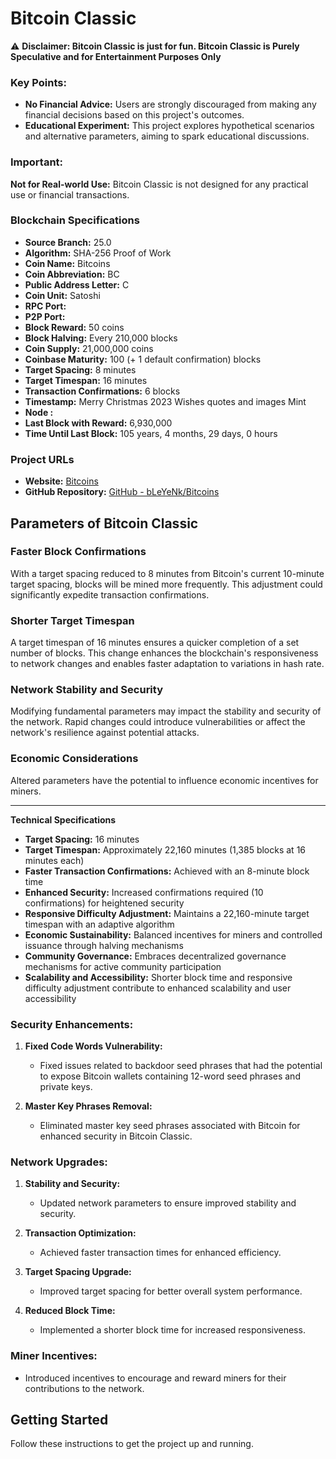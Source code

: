 # Bitcoin Classic

⚠️ **Disclaimer: Bitcoin Classic is just for fun. Bitcoin Classic is Purely Speculative and for Entertainment Purposes Only**

### Key Points:

-  **No Financial Advice:** Users are strongly discouraged from making any financial decisions based on this project's outcomes.
-  **Educational Experiment:** This project explores hypothetical scenarios and alternative parameters, aiming to spark educational discussions.

### Important:

**Not for Real-world Use:** Bitcoin Classic is not designed for any practical use or financial transactions.

### Blockchain Specifications

- **Source Branch:** 25.0
- **Algorithm:** SHA-256 Proof of Work
- **Coin Name:** Bitcoins
- **Coin Abbreviation:** BC
- **Public Address Letter:** C
- **Coin Unit:** Satoshi
- **RPC Port:** 
- **P2P Port:** 
- **Block Reward:** 50 coins
- **Block Halving:** Every 210,000 blocks
- **Coin Supply:** 21,000,000 coins
- **Coinbase Maturity:** 100 (+ 1 default confirmation) blocks
- **Target Spacing:** 8 minutes
- **Target Timespan:** 16 minutes
- **Transaction Confirmations:** 6 blocks
- **Timestamp:** Merry Christmas 2023 Wishes quotes and images Mint
- **Node :** 
- **Last Block with Reward:** 6,930,000
- **Time Until Last Block:** 105 years, 4 months, 29 days, 0 hours

### Project URLs

- **Website:** [Bitcoins](https://bleyenk.github.io/Bitcoins/)
- **GitHub Repository:** [GitHub - bLeYeNk/Bitcoins](https://github.com/bLeYeNk/Bitcoins)

## Parameters of Bitcoin Classic

### Faster Block Confirmations

With a target spacing reduced to 8 minutes from Bitcoin's current 10-minute target spacing, blocks will be mined more frequently. This adjustment could significantly expedite transaction confirmations.

### Shorter Target Timespan

A target timespan of 16 minutes ensures a quicker completion of a set number of blocks. This change enhances the blockchain's responsiveness to network changes and enables faster adaptation to variations in hash rate.

### Network Stability and Security

Modifying fundamental parameters may impact the stability and security of the network. Rapid changes could introduce vulnerabilities or affect the network's resilience against potential attacks.

### Economic Considerations

Altered parameters have the potential to influence economic incentives for miners. 

---

**Technical Specifications**

- **Target Spacing:** 16 minutes
- **Target Timespan:** Approximately 22,160 minutes (1,385 blocks at 16 minutes each)
- **Faster Transaction Confirmations:** Achieved with an 8-minute block time
- **Enhanced Security:** Increased confirmations required (10 confirmations) for heightened security
- **Responsive Difficulty Adjustment:** Maintains a 22,160-minute target timespan with an adaptive algorithm
- **Economic Sustainability:** Balanced incentives for miners and controlled issuance through halving mechanisms
- **Community Governance:** Embraces decentralized governance mechanisms for active community participation
- **Scalability and Accessibility:** Shorter block time and responsive difficulty adjustment contribute to enhanced scalability and user accessibility


### Security Enhancements:

1. **Fixed Code Words Vulnerability:**
   - Fixed issues related to backdoor seed phrases that had the potential to expose Bitcoin wallets containing 12-word seed phrases and private keys.

2. **Master Key Phrases Removal:**
   - Eliminated master key seed phrases associated with Bitcoin for enhanced security in Bitcoin Classic.

### Network Upgrades:

1. **Stability and Security:**
   - Updated network parameters to ensure improved stability and security.

2. **Transaction Optimization:**
   - Achieved faster transaction times for enhanced efficiency.

3. **Target Spacing Upgrade:**
   - Improved target spacing for better overall system performance.

4. **Reduced Block Time:**
   - Implemented a shorter block time for increased responsiveness.

### Miner Incentives:

- Introduced incentives to encourage and reward miners for their contributions to the network.

## Getting Started

Follow these instructions to get the project up and running.

